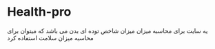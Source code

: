 # Health-pro
یه سایت برای محاسبه میزان میزان شاخص توده ای بدن می باشد که میتوان برای محاسبه میزان سلامت استفاده کرد 
